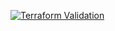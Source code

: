 
[![Terraform Validation](https://github.com/HappyPathway/terraform-aws-serverless-runner/actions/workflows/terraform.yaml/badge.svg)](https://github.com/HappyPathway/terraform-aws-serverless-runner/actions/workflows/terraform.yaml)

